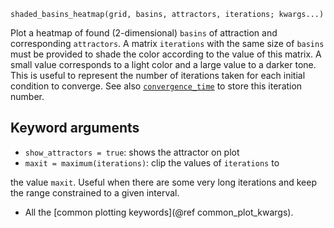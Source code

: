 ```
shaded_basins_heatmap(grid, basins, attractors, iterations; kwargs...)
```

Plot a heatmap of found (2-dimensional) `basins` of attraction and corresponding `attractors`. A matrix `iterations` with the same size of `basins` must be provided to shade the color according to the value of this matrix. A small value corresponds to a light color and a large value to a darker tone. This is useful to represent the number of iterations taken for each initial condition to converge. See also [`convergence_time`](@ref) to store this iteration number.

## Keyword arguments

  * `show_attractors = true`: shows the attractor on plot
  * `maxit = maximum(iterations)`: clip the values of `iterations` to

the value `maxit`. Useful when there are some very long iterations and keep the range constrained to a given interval.

  * All the [common plotting keywords](@ref common_plot_kwargs).

